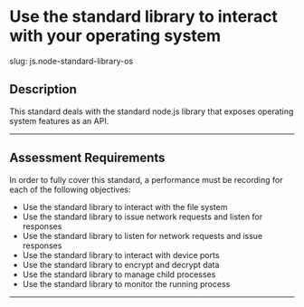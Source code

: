 
# Use the standard library to interact with your operating system

slug: js.node-standard-library-os

## Description
This standard deals with the standard node.js library that exposes operating system features as an API.

---
## Assessment Requirements
In order to fully cover this standard, a performance must be recording for each of the following objectives:

- Use the standard library to interact with the file system
- Use the standard library to issue network requests and listen for responses
- Use the standard library to listen for network requests and issue responses
- Use the standard library to interact with device ports
- Use the standard library to encrypt and decrypt data
- Use the standard library to manage child processes
- Use the standard library to monitor the running process

---
